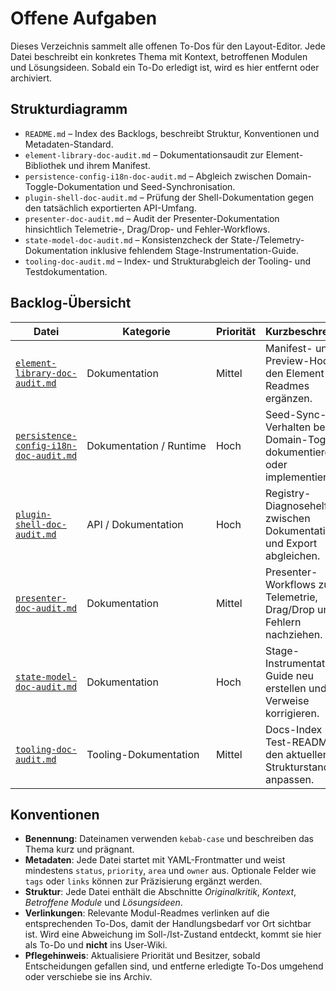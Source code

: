 # Offene Aufgaben

Dieses Verzeichnis sammelt alle offenen To-Dos für den Layout-Editor. Jede Datei beschreibt ein konkretes Thema mit Kontext, betroffenen Modulen und Lösungsideen. Sobald ein To-Do erledigt ist, wird es hier entfernt oder archiviert.

## Strukturdiagramm

- `README.md` – Index des Backlogs, beschreibt Struktur, Konventionen und Metadaten-Standard.
- `element-library-doc-audit.md` – Dokumentationsaudit zur Element-Bibliothek und ihrem Manifest.
- `persistence-config-i18n-doc-audit.md` – Abgleich zwischen Domain-Toggle-Dokumentation und Seed-Synchronisation.
- `plugin-shell-doc-audit.md` – Prüfung der Shell-Dokumentation gegen den tatsächlich exportierten API-Umfang.
- `presenter-doc-audit.md` – Audit der Presenter-Dokumentation hinsichtlich Telemetrie-, Drag/Drop- und Fehler-Workflows.
- `state-model-doc-audit.md` – Konsistenzcheck der State-/Telemetry-Dokumentation inklusive fehlendem Stage-Instrumentation-Guide.
- `tooling-doc-audit.md` – Index- und Strukturabgleich der Tooling- und Testdokumentation.

## Backlog-Übersicht

| Datei | Kategorie | Priorität | Kurzbeschreibung |
| --- | --- | --- | --- |
| [`element-library-doc-audit.md`](element-library-doc-audit.md) | Dokumentation | Mittel | Manifest- und Preview-Hooks in den Element-Readmes ergänzen. |
| [`persistence-config-i18n-doc-audit.md`](persistence-config-i18n-doc-audit.md) | Dokumentation&nbsp;/&nbsp;Runtime | Hoch | Seed-Sync-Verhalten beim Domain-Toggle dokumentieren oder implementieren. |
| [`plugin-shell-doc-audit.md`](plugin-shell-doc-audit.md) | API&nbsp;/&nbsp;Dokumentation | Hoch | Registry-Diagnosehelfer zwischen Dokumentation und Export abgleichen. |
| [`presenter-doc-audit.md`](presenter-doc-audit.md) | Dokumentation | Mittel | Presenter-Workflows zu Telemetrie, Drag/Drop und Fehlern nachziehen. |
| [`state-model-doc-audit.md`](state-model-doc-audit.md) | Dokumentation | Hoch | Stage-Instrumentation-Guide neu erstellen und Verweise korrigieren. |
| [`tooling-doc-audit.md`](tooling-doc-audit.md) | Tooling-Dokumentation | Mittel | Docs-Index und Test-README an den aktuellen Strukturstand anpassen. |

## Konventionen

- **Benennung**: Dateinamen verwenden `kebab-case` und beschreiben das Thema kurz und prägnant.
- **Metadaten**: Jede Datei startet mit YAML-Frontmatter und weist mindestens `status`, `priority`, `area` und `owner` aus. Optionale Felder wie `tags` oder `links` können zur Präzisierung ergänzt werden.
- **Struktur**: Jede Datei enthält die Abschnitte _Originalkritik_, _Kontext_, _Betroffene Module_ und _Lösungsideen_.
- **Verlinkungen**: Relevante Modul-Readmes verlinken auf die entsprechenden To-Dos, damit der Handlungsbedarf vor Ort sichtbar ist. Wird eine Abweichung im Soll-/Ist-Zustand entdeckt, kommt sie hier als To-Do und **nicht** ins User-Wiki.
- **Pflegehinweis**: Aktualisiere Priorität und Besitzer, sobald Entscheidungen gefallen sind, und entferne erledigte To-Dos umgehend oder verschiebe sie ins Archiv.
